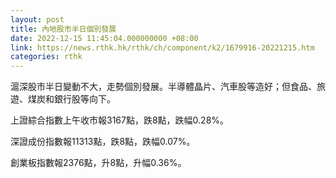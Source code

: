 ```yaml
---
layout: post
title: 內地股市半日個別發展
date: 2022-12-15 11:45:04.000000000 +08:00
link: https://news.rthk.hk/rthk/ch/component/k2/1679916-20221215.htm
categories: rthk
---
```


滬深股市半日變動不大，走勢個別發展。半導體晶片、汽車股等造好；但食品、旅遊、煤炭和銀行股等向下。

上證綜合指數上午收市報3167點，跌8點，跌幅0.28%。

深證成份指數報11313點，跌8點，跌幅0.07%。

創業板指數報2376點，升8點，升幅0.36%。
